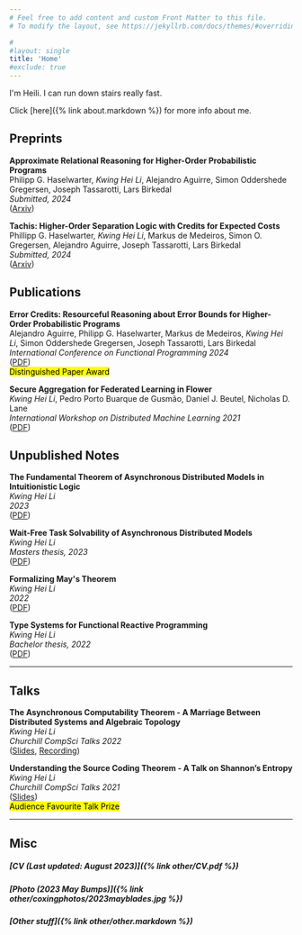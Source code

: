 ```yaml
---
# Feel free to add content and custom Front Matter to this file.
# To modify the layout, see https://jekyllrb.com/docs/themes/#overriding-theme-defaults

#
#layout: single
title: 'Home'
#exclude: true
---
```

I'm Heili. I can run down stairs really fast.

Click [here]({% link about.markdown %}) for more info about me.



## Preprints 
**Approximate Relational Reasoning for Higher-Order Probabilistic Programs**  
Philipp G. Haselwarter, *Kwing Hei Li*, Alejandro Aguirre, Simon Oddershede Gregersen, Joseph Tassarotti, Lars Birkedal  
*Submitted, 2024*  
([Arxiv](https://arxiv.org/abs/2407.14107))

**Tachis: Higher-Order Separation Logic with Credits for Expected Costs**  
Phillipp G. Haselwarter, *Kwing Hei Li*, Markus de Medeiros, Simon O. Gregersen, Alejandro Aguirre, Joseph Tassarotti, Lars Birkedal  
*Submitted, 2024*  
([Arxiv](https://arxiv.org/abs/2405.20083))



## Publications 
**Error Credits: Resourceful Reasoning about Error Bounds for Higher-Order Probabilistic Programs**  
Alejandro Aguirre, Philipp G. Haselwarter, Markus de Medeiros, *Kwing Hei Li*, Simon Oddershede Gregersen, Joseph Tassarotti, Lars Birkedal    
*International Conference on Functional Programming 2024*  
([PDF](pdf/eris.pdf))  
<mark>Distinguished Paper Award</mark>

**Secure Aggregation for Federated Learning in Flower**  
*Kwing Hei Li*, Pedro Porto Buarque de Gusmão, Daniel J. Beutel, Nicholas D. Lane  
*International Workshop on Distributed Machine Learning 2021*  
([PDF](pdf/salvia.pdf))
 

## Unpublished Notes
**The Fundamental Theorem of Asynchronous Distributed Models in Intuitionistic Logic**  
*Kwing Hei Li*  
*2023*  
([PDF](pdf/admil.pdf))

**Wait-Free Task Solvability of Asynchronous Distributed Models**  
*Kwing Hei Li*  
*Masters thesis, 2023*  
([PDF](pdf/adm.pdf))

**Formalizing May's Theorem**  
*Kwing Hei Li*  
*2022*  
([PDF](pdf/may.pdf))

**Type Systems for Functional Reactive Programming**  
*Kwing Hei Li*  
*Bachelor thesis, 2022*  
([PDF](pdf/eva.pdf))




------

## Talks 
**The Asynchronous Computability Theorem - A Marriage Between Distributed Systems and Algebraic Topology**  
*Kwing Hei Li*  
*Churchill CompSci Talks 2022*  
([Slides](pdf/act_slides.pdf), [Recording](https://www.youtube.com/watch?v=EhpI77xgi_U&ab_channel=ChurchillCompSciTalks))  

**Understanding the Source Coding Theorem - A Talk on Shannon’s Entropy**  
*Kwing Hei Li*  
*Churchill CompSci Talks 2021*  
([Slides](pdf/entropy_slides.pdf))  
<mark>Audience Favourite Talk Prize</mark>

-----

## Misc 

##### [CV (Last updated: August 2023)]({% link  other/CV.pdf %})
##### [Photo (2023 May Bumps)]({% link  other/coxingphotos/2023mayblades.jpg %})
##### [Other stuff]({% link  other/other.markdown %})
